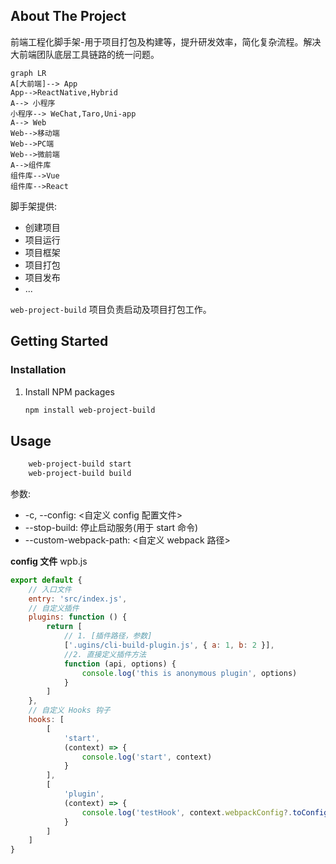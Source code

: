 ## About The Project

前端工程化脚手架-用于项目打包及构建等，提升研发效率，简化复杂流程。解决大前端团队底层工具链路的统一问题。

```mermaid
graph LR
A[大前端]--> App
App-->ReactNative,Hybrid
A--> 小程序
小程序--> WeChat,Taro,Uni-app
A--> Web
Web-->移动端
Web-->PC端
Web-->微前端
A-->组件库
组件库-->Vue
组件库-->React
```

脚手架提供:

- 创建项目
- 项目运行
- 项目框架
- 项目打包
- 项目发布
- ...

`web-project-build` 项目负责启动及项目打包工作。

## Getting Started

### Installation

1. Install NPM packages

    ```sh
    npm install web-project-build
    ```

<!-- USAGE EXAMPLES -->

## Usage

```sh
    web-project-build start
    web-project-build build
```

参数:

- -c, --config: <自定义 config 配置文件>
- --stop-build: 停止启动服务(用于 start 命令)
- --custom-webpack-path: <自定义 webpack 路径>

**config 文件** wpb.js

```js
export default {
    // 入口文件
    entry: 'src/index.js',
    // 自定义插件
    plugins: function () {
        return [
            // 1. [插件路径，参数]
            ['.ugins/cli-build-plugin.js', { a: 1, b: 2 }],
            //2. 直接定义插件方法
            function (api, options) {
                console.log('this is anonymous plugin', options)
            }
        ]
    },
    // 自定义 Hooks 钩子
    hooks: [
        [
            'start',
            (context) => {
                console.log('start', context)
            }
        ],
        [
            'plugin',
            (context) => {
                console.log('testHook', context.webpackConfig?.toConfig())
            }
        ]
    ]
}
```
